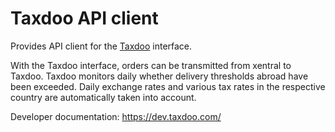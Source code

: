 # Taxdoo API client

Provides API client for the [Taxdoo](https://www.taxdoo.com/) interface.

With the Taxdoo interface, orders can be transmitted from xentral to Taxdoo.
Taxdoo monitors daily whether delivery thresholds abroad have been exceeded.
Daily exchange rates and various tax rates in the respective country are
automatically taken into account.

Developer documentation: https://dev.taxdoo.com/
